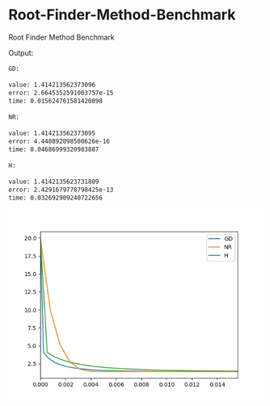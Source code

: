 # Root-Finder-Method-Benchmark
Root Finder Method Benchmark

Output:
```
GD:

value: 1.414213562373096
error: 2.6645352591003757e-15
time: 0.015624761581420898

NR:

value: 1.414213562373095
error: 4.440892098500626e-16
time: 0.04686999320983887

H:

value: 1.4142135623731809
error: 2.4291679778798425e-13
time: 0.032692909240722656
```
<p align="center">
  <img src="https://raw.githubusercontent.com/DelSquared/Root-Finder-Method-Benchmark/master/plot.jpg" width="700"
</p>
